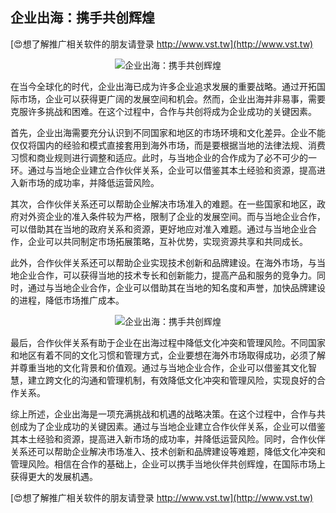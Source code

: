 ## **企业出海：携手共创辉煌**

[😍想了解推广相关软件的朋友请登录 http://www.vst.tw](http://www.vst.tw)

 <center><img src="https://vst.tw/MP4/tuiguang/png/7.png" alt="企业出海：携手共创辉煌"></center>

在当今全球化的时代，企业出海已成为许多企业追求发展的重要战略。通过开拓国际市场，企业可以获得更广阔的发展空间和机会。然而，企业出海并非易事，需要克服许多挑战和困难。在这个过程中，合作与共创将成为企业成功的关键因素。

首先，企业出海需要充分认识到不同国家和地区的市场环境和文化差异。企业不能仅仅将国内的经验和模式直接套用到海外市场，而是要根据当地的法律法规、消费习惯和商业规则进行调整和适应。此时，与当地企业的合作成为了必不可少的一环。通过与当地企业建立合作伙伴关系，企业可以借鉴其本土经验和资源，提高进入新市场的成功率，并降低运营风险。

其次，合作伙伴关系还可以帮助企业解决市场准入的难题。在一些国家和地区，政府对外资企业的准入条件较为严格，限制了企业的发展空间。而与当地企业合作，可以借助其在当地的政府关系和资源，更好地应对准入难题。通过与当地企业合作，企业可以共同制定市场拓展策略，互补优势，实现资源共享和共同成长。

此外，合作伙伴关系还可以帮助企业实现技术创新和品牌建设。在海外市场，与当地企业合作，可以获得当地的技术专长和创新能力，提高产品和服务的竞争力。同时，通过与当地企业合作，企业可以借助其在当地的知名度和声誉，加快品牌建设的进程，降低市场推广成本。

 <center><img src="https://vst.tw/MP4/tuiguang/png/1.png" alt="企业出海：携手共创辉煌"></center>

最后，合作伙伴关系有助于企业在出海过程中降低文化冲突和管理风险。不同国家和地区有着不同的文化习惯和管理方式，企业要想在海外市场取得成功，必须了解并尊重当地的文化背景和价值观。通过与当地企业合作，企业可以借鉴其文化智慧，建立跨文化的沟通和管理机制，有效降低文化冲突和管理风险，实现良好的合作关系。

综上所述，企业出海是一项充满挑战和机遇的战略决策。在这个过程中，合作与共创成为了企业成功的关键因素。通过与当地企业建立合作伙伴关系，企业可以借鉴其本土经验和资源，提高进入新市场的成功率，并降低运营风险。同时，合作伙伴关系还可以帮助企业解决市场准入、技术创新和品牌建设等难题，降低文化冲突和管理风险。相信在合作的基础上，企业可以携手当地伙伴共创辉煌，在国际市场上获得更大的发展机遇。

[😍想了解推广相关软件的朋友请登录 http://www.vst.tw](http://www.vst.tw)



